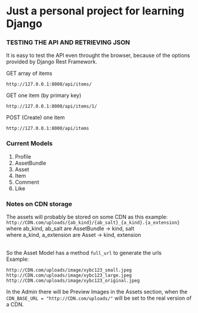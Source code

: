 # Just a personal project for learning Django

### TESTING THE API AND RETRIEVING JSON
It is easy to test the API even throught the browser, because of the options
provided by Django Rest Framework.

GET array of items
```
http://127.0.0.1:8000/api/items/
```
GET one item (by primary key)
```
http://127.0.0.1:8000/api/items/1/
```
POST (Create) one item
```
http://127.0.0.1:8000/api/items
```

### Current Models
1. Profile
2. AssetBundle
3. Asset
4. Item
5. Comment
6. Like

### Notes on CDN storage
The assets will probably be stored on some CDN as this example:<br />
```http://CDN.com/uploads/{ab_kind}/{ab_salt}_{a_kind}.{a_extension}```<br />
where ab_kind, ab_salt are AssetBundle -> kind, salt<br />
where a_kind, a_extension are Asset -> kind, extension
<br /><br />

So the Asset Model has a method ```full_url``` to generate the urls<br />
Example: 
```
http://CDN.com/uploads/image/xybc123_small.jpeg
http://CDN.com/uploads/image/xybc123_large.jpeg
http://CDN.com/uploads/image/xybc123_original.jpeg
```

In the Admin there will be Preview Images in the Assets section, when the
```CDN_BASE_URL = "http://CDN.com/uploads/"``` will be set to the real version of a CDN.
